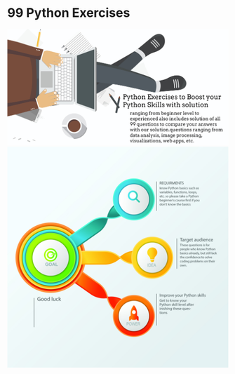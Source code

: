 # 99 Python Exercises
![alt text](https://github.com/Zeeshanahmad4/99-Python-Exercises-to-Boost-your-Python-Skills/blob/master/Cover.jpg)
![alt text](https://github.com/Zeeshanahmad4/99-Python-Exercises-to-Boost-your-Python-Skills/blob/master/Introduction.jpg)
